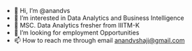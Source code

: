 - 👋 Hi, I’m @anandvs
- 👀 I’m interested in Data Analytics and Business Intelligence
- 🌱 MSC. Data Analytics fresher from IIITM-K
- 💞️ I’m looking for employment Opportunities
- 📫 How to reach me through email anandvshaji@gmail.com

<!---
anandvazhapalliparambilshaji/anandvazhapalliparambilshaji is a ✨ special ✨ repository because its `README.md` (this file) appears on your GitHub profile.
You can click the Preview link to take a look at your changes.
--->
